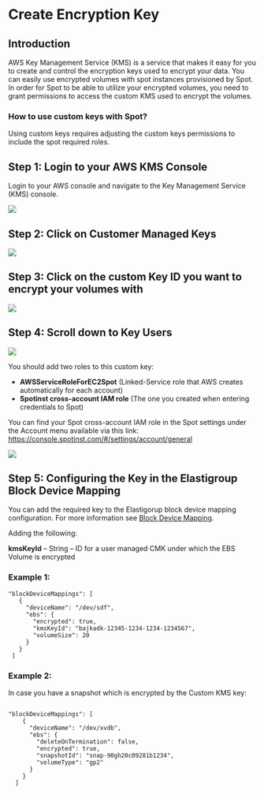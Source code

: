# Create Encryption Key

## Introduction

AWS Key Management Service (KMS) is a service that makes it easy for you to create and control the encryption keys used to encrypt your data. You can easily use encrypted volumes with spot instances provisioned by Spot. In order for Spot to be able to utilize your encrypted volumes, you need to grant permissions to access the custom KMS used to encrypt the volumes.

### How to use custom keys with Spot?

Using custom keys requires adjusting the custom keys permissions to include the spot required roles.

## Step 1: Login to your AWS KMS Console

Login to your AWS console and navigate to the Key Management Service (KMS) console.

<img src="/elastigroup/_media/create-encryption-key_1.png" />

## Step 2: Click on Customer Managed Keys

<img src="/elastigroup/_media/create-encryption-key_2.png" />

## Step 3: Click on the custom Key ID you want to encrypt your volumes with

<img src="/elastigroup/_media/create-encryption-key_3.png" />

## Step 4: Scroll down to Key Users

<img src="/elastigroup/_media/create-encryption-key_4.png" />

You should add two roles to this custom key:

- **AWSServiceRoleForEC2Spot** (Linked-Service role that AWS creates automatically for each account)
- **Spotinst cross-account IAM role** (The one you created when entering credentials to Spot)

You can find your Spot cross-account IAM role in the Spot settings under the Account menu available via this link: https://console.spotinst.com/#/settings/account/general

<img src="/elastigroup/_media/create-encryption-key_5.png" />

## Step 5: Configuring the Key in the Elastigroup Block Device Mapping

You can add the required key to the Elastigorup block device mapping configuration. For more information see [Block Device Mapping](elastigroup/features/compute/block-device-mapping).

Adding the following:

**kmsKeyId** – String – ID for a user managed CMK under which the EBS Volume is encrypted

### Example 1:

```
"blockDeviceMappings": [
   {
     "deviceName": "/dev/sdf",
     "ebs": {
       "encrypted": true,
       "kmsKeyId": "bajkadk-12345-1234-1234-1234567",
       "volumeSize": 20
     }
   }
 ]
```

### Example 2:

In case you have a snapshot which is encrypted by the Custom KMS key:

```

"blockDeviceMappings": [
    {
      "deviceName": "/dev/xvdb",
      "ebs": {
        "deleteOnTermination": false,
        "encrypted": true,
        "snapshotId": "snap-90gh20c09281b1234",
        "volumeType": "gp2"
      }
    }
  ]
```
